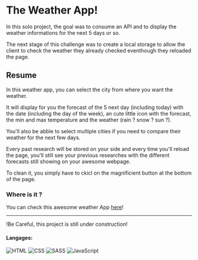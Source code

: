# The Weather App!

In this solo project, the goal was to consume an API and to display the 
weather informations for the next 5 days or so.

The next stage of this challenge was to create a local storage to allow the client to check the weather they already checked eventhough they reloaded the page.



## Resume

In this weather app, you can select the city from where you want the weather.

It will display for you the forecast of the 5 next day (including today) with the date (including the day of the week), an cute little icon with the forecast, the min and max temperature and the weather (rain ? snow ? sun ?).

You'll also be abble to select multiple cities if you need to compare their weather for the next few days.

Every past research will be stored on your side and every time you'll reload the page, you'll still see your previous researches with the different forecasts still showing on your awesome webpage.

To clean it, you simply have to ckicl on the magnificient button at the bottom of the page.

### Where is it ?

You can check this awesome weather App [here](https://weatherapp-bld.netlify.app/)!

---

!Be Careful, this project is still under construction!


#### Langages:

![HTML](https://img.shields.io/badge/HTML5-E34F26?style=for-the-badge&logo=html5&logoColor=white)
![CSS](https://img.shields.io/badge/CSS3-1572B6?style=for-the-badge&logo=css3&logoColor=white)
![SASS](https://img.shields.io/badge/Sass-CC6699?style=for-the-badge&logo=sass&logoColor=white)
![JavaScript](https://img.shields.io/badge/JavaScript-323330?style=for-the-badge&logo=javascript&logoColor=F7DF1E)

